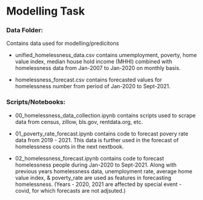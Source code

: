 # Modelling Task

### Data Folder:

Contains data used for modelling/predicitons

- unified_homelessness_data.csv contains umemployment, poverty, home value index, median house hold income (MHHI) combined with homelessness data from Jan-2007 to Jan-2020 on monthly basis.

- homelessness_forecast.csv contains forecasted values for homelessness number from period of Jan-2020 to Sept-2021.


### Scripts/Notebooks:

- 00_homelessness_data_collection.ipynb contains scripts used to scrape data from census, zillow, bls.gov, rentdata.org, etc.

- 01_poverty_rate_forecast.ipynb contains code to forecast povery rate data from 2019 - 2021. This data is further used in the forecast of homelessness counts in the next nextbook.

- 02_homelessness_forecast.ipynb contains code to forecast homelessness people during Jan-2020 to Sept-2021. Along with previous years homelessness data, unemployment rate, average home value index, & poverty_rate are used as features in forecasting homelessness. (Years - 2020, 2021 are affected by special event - covid, for which forecasts are not adjsuted.)


